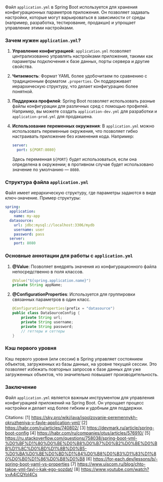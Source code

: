 Файл `application.yml` в Spring Boot используется для хранения конфигурационных параметров приложения. Он позволяет задавать настройки, которые могут варьироваться в зависимости от среды (например, разработка, тестирование, продакшн) и упрощает управление этими настройками.

### Зачем нужен `application.yml`?

1. **Управление конфигурацией**: `application.yml` позволяет централизованно управлять настройками приложения, такими как параметры подключения к базе данных, порты сервера и другие свойства.

2. **Читаемость**: Формат YAML более удобочитаем по сравнению с традиционным форматом `.properties`. Он поддерживает иерархическую структуру, что делает конфигурацию более понятной.

3. **Поддержка профилей**: Spring Boot позволяет использовать разные файлы конфигурации для различных сред с помощью профилей. Например, вы можете создать `application-dev.yml` для разработки и `application-prod.yml` для продакшена.

4. **Использование переменных окружения**: В `application.yml` можно использовать переменные окружения, что позволяет гибко настраивать приложение без изменения кода. Например:
   ```yaml
   server:
     port: ${PORT:8080}
   ```
   Здесь переменная `${PORT}` будет использоваться, если она определена в окружении; в противном случае будет использовано значение по умолчанию — `8080`.

### Структура файла `application.yml`

Файл имеет иерархическую структуру, где параметры задаются в виде ключ-значение. Пример структуры:

```yaml
spring:
  application:
    name: my-app
  datasource:
    url: jdbc:mysql://localhost:3306/mydb
    username: user
    password: pass
  server:
    port: 8080
```

### Основные аннотации для работы с `application.yml`

1. **@Value**: Позволяет внедрять значения из конфигурационного файла непосредственно в поля классов.
   ```java
   @Value("${spring.application.name}")
   private String appName;
   ```

2. **@ConfigurationProperties**: Используется для группировки связанных параметров в один класс.
   ```java
   @ConfigurationProperties(prefix = "datasource")
   public class DataSourceConfig {
       private String url;
       private String username;
       private String password;
       // геттеры и сеттеры
   }
   ```

### Кэш первого уровня

Кэш первого уровня (или сессии) в Spring управляет состоянием объектов, загруженных из базы данных, на уровне текущей сессии. Это позволяет избежать повторных запросов к базе данных для уже загруженных объектов, что значительно повышает производительность.

### Заключение

Файл `application.yml` является важным инструментом для управления конфигурацией приложений на Spring Boot. Он упрощает процесс настройки и делает код более гибким и удобным для поддержки.

Citations:
[1] https://sky.pro/wiki/java/ispolzovanie-peremennykh-okruzheniya-v-fayle-application-yml/
[2] https://habr.com/ru/articles/740802/
[3] https://devmark.ru/article/spring-boot-config
[4] https://habr.com/ru/companies/otus/articles/576910/
[5] https://ru.stackoverflow.com/questions/758038/spring-boot-yml-%D0%BF%D1%80%D0%BE%D0%B8%D0%B7%D0%B2%D0%BE%D0%BB%D1%8C%D0%BD%D1%8B%D0%B5-%D0%BA%D0%BE%D0%BD%D1%84%D0%B8%D0%B3%D1%83%D1%80%D0%B0%D1%86%D0%B8%D0%B8
[6] https://for-each.dev/lessons/b/-spring-boot-yaml-vs-properties
[7] https://www.uiscom.ru/blog/chto-takoe-yml-fayl-i-kak-ego-sozdat/
[8] https://www.youtube.com/watch?v=A4iCQYoI4Cs